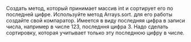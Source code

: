 Создать метод, который принимает массив int и сортирует его по последней цифре. 
Используйте метод Arrays.sort. для его работы создайте свой компаратор. 
Имеется в виду последняя цифра в записи числа, например в числе 123, последння цифра 3.
Надо сделать сортировку, которая учитывает только эту последнюю цифру в числе.